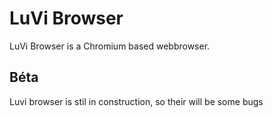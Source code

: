 # LuVi Browser
LuVi Browser is a Chromium based webbrowser.
## Béta
Luvi browser is stil in construction, so their will be some bugs
